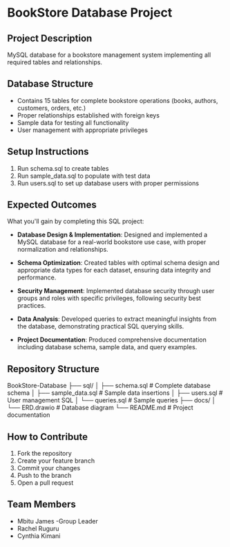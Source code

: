 # BookStore Database Project

## Project Description
MySQL database for a bookstore management system implementing all required tables and relationships.

## Database Structure
- Contains 15 tables for complete bookstore operations (books, authors, customers, orders, etc.)
- Proper relationships established with foreign keys
- Sample data for testing all functionality
- User management with appropriate privileges

## Setup Instructions
1. Run schema.sql to create tables
2. Run sample_data.sql to populate with test data
3. Run users.sql to set up database users with proper permissions

## Expected Outcomes
What you'll gain by completing this SQL project:

- **Database Design & Implementation**: Designed and implemented a MySQL database for a real-world bookstore use case, with proper normalization and relationships.

- **Schema Optimization**: Created tables with optimal schema design and appropriate data types for each dataset, ensuring data integrity and performance.

- **Security Management**: Implemented database security through user groups and roles with specific privileges, following security best practices.

- **Data Analysis**: Developed queries to extract meaningful insights from the database, demonstrating practical SQL querying skills.

- **Project Documentation**: Produced comprehensive documentation including database schema, sample data, and query examples.

## Repository Structure
BookStore-Database
├── sql/
│   ├── schema.sql        # Complete database schema
│   ├── sample_data.sql   # Sample data insertions
│   ├── users.sql         # User management SQL
│   └── queries.sql       # Sample queries
├── docs/
│   └── ERD.drawio        # Database diagram
└── README.md             # Project documentation

## How to Contribute
1. Fork the repository
2. Create your feature branch
3. Commit your changes
4. Push to the branch
5. Open a pull request
   
## Team Members
- Mbitu James -Group Leader
- Rachel Ruguru
- Cynthia Kimani
